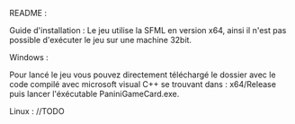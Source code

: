 README : 

Guide d'installation : 
Le jeu utilise la SFML en version x64, ainsi il n'est pas possible d'exécuter le jeu sur une machine 32bit.

Windows :

Pour lancé le jeu vous pouvez directement téléchargé le dossier avec le code compilé avec microsoft visual C++ se trouvant dans :
x64/Release
puis lancer l'éxécutable PaniniGameCard.exe.

Linux : 
//TODO
